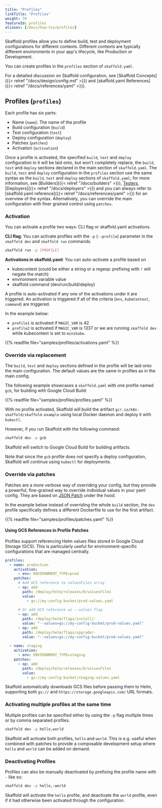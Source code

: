 ```yaml
---
title: "Profiles"
linkTitle: "Profiles"
weight: 70
featureId: profiles
aliases: [/docs/how-tos/profiles]
---
```


Skaffold profiles allow you to define build, test and deployment
configurations for different contexts. Different contexts are typically different
environments in your app's lifecycle, like Production or Development.

You can create profiles in the `profiles` section of `skaffold.yaml`.

For a detailed discussion on Skaffold configuration, see
[Skaffold Concepts]({{< relref "/docs/design/config.md" >}}) and
[skaffold.yaml References]({{< relref "/docs/references/yaml" >}}).

## Profiles (`profiles`)

Each profile has six parts:

* Name (`name`): The name of the profile
* Build configuration (`build`)
* Test configuration (`test`)
* Deploy configuration (`deploy`)
* Patches (`patches`)
* Activation (`activation`)

Once a profile is activated, the specified `build`, `test` and `deploy` configuration
in it will be laid onto, but won't completely replace, the `build`, `test` and `deploy` sections declared
in the main section of `skaffold.yaml`. The `build`, `test` and `deploy` configuration in the `profiles`
section use the same syntax as the `build`, `test` and `deploy` sections of
`skaffold.yaml`; for more information, see [Builders]({{< relref "/docs/builders" >}}),
[Testers](/docs/testers), [Deployers]({{< relref "/docs/deployers" >}}) and you can always refer to
 [skaffold.yaml reference]({{< relref "/docs/references/yaml" >}}) for an overview of the syntax.
 Alternatively, you can override the main configuration with finer grained control using `patches`.


### Activation

You can activate a profile two ways: CLI flag or skaffold.yaml activations.

**CLI flag**: You can activate profiles with the `-p` (`--profile`) parameter in the
`skaffold dev` and `skaffold run` commands.
  ```bash
  skaffold run -p [PROFILE]
  ```

**Activations in skaffold.yaml**: You can auto-activate a profile based on

* kubecontext (could be either a string or a regexp: prefixing with `!` will negate the match)
* environment variable value
* skaffold command (dev/run/build/deploy)

A profile is auto-activated if any one of the activations under it are triggered.
An activation is triggered if all of the criteria (`env`, `kubeContext`, `command`) are triggered.


In the example below:

 * `profile1` is activated if `MAGIC_VAR` is 42
 * `profile2` is activated if `MAGIC_VAR` is 1337 or we are running `skaffold dev` while kubecontext is set to `minikube`.

{{% readfile file="samples/profiles/activations.yaml" %}}


### Override via replacement

The `build`, `test` and `deploy` sections defined in the profile will be laid onto the main configuration.
The default values are the same in profiles as in the main config.

The following example showcases a `skaffold.yaml` with one profile named `gcb`,
for building with Google Cloud Build:

{{% readfile file="samples/profiles/profiles.yaml" %}}

With no profile activated, Skaffold will build the artifact
`gcr.io/k8s-skaffold/skaffold-example` using local Docker daemon and deploy it
with `kubectl`.

However, if you run Skaffold with the following command:

```bash
skaffold dev -p gcb
```

Skaffold will switch to Google Cloud Build for building artifacts.

Note that
since the `gcb` profile does not specify a deploy configuration, Skaffold will
continue using `kubectl` for deployments.


### Override via patches

Patches are a more verbose way of overriding your config, but they provide a powerful, fine-grained way
to override individual values in your yaml config. They are based on [JSON Patch](http://jsonpatch.com/) under the hood.

In the example below instead of overriding the whole `build` section, the `dev` profile specifically
defines a different Dockerfile to use for the first artifact.

{{% readfile file="samples/profiles/patches.yaml" %}}

#### Using GCS References in Profile Patches

Profiles support referencing Helm values files stored in Google Cloud Storage (GCS). This is particularly
useful for environment-specific configurations that are managed centrally.

```yaml
profiles:
  - name: production
    activation:
      - env: ENVIRONMENT_TYPE=prod
    patches:
      # Add GCS reference to valuesFiles array
      - op: add
        path: /deploy/helm/releases/0/valuesFiles
        value:
          - gs://my-config-bucket/prod-values.yaml
          
      # Or add GCS reference as --values flag
      - op: add
        path: /deploy/helm/flags/install/-
        value: "--values=gs://my-config-bucket/prod-values.yaml"
      - op: add  
        path: /deploy/helm/flags/upgrade/-
        value: "--values=gs://my-config-bucket/prod-values.yaml"
        
  - name: staging
    activation:
      - env: ENVIRONMENT_TYPE=staging  
    patches:
      - op: add
        path: /deploy/helm/releases/0/valuesFiles
        value:
          - gs://my-config-bucket/staging-values.yaml
```

Skaffold automatically downloads GCS files before passing them to Helm, supporting both `gs://` and 
`https://storage.googleapis.com/` URL formats.

### Activating multiple profiles at the same time

Multiple profiles can be specified either by using the `-p` flag multiple times or by comma separated profiles.

```bash
skaffold dev -p hello,world
```

Skaffold will activate both profiles, `hello` and `world`. 
This is e.g. useful when combined with patches to provide a composable development setup where `hello` and `world` can be added on demand.

### Deactivating Profiles

Profiles can also be manually deactivated by prefixing the profile name with `-` like so:

```bash
skaffold dev -p hello,-world
```

Skaffold will activate the `hello` profile, and deactivate the `world` profile, even if it had otherwise been activated through the configuration.

